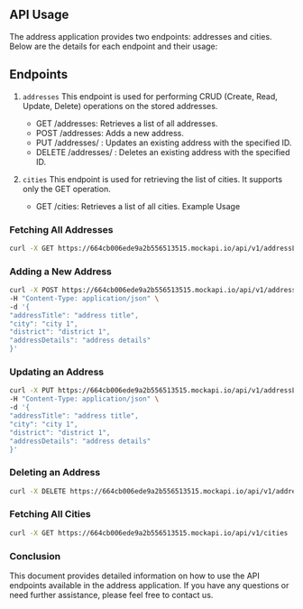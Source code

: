 ## API Usage

The address application provides two endpoints: addresses and cities. Below are the details for each endpoint and their
usage:

## Endpoints

1. `addresses`
   This endpoint is used for performing CRUD (Create, Read, Update, Delete) operations on the stored addresses.

    - GET /addresses: Retrieves a list of all addresses.
    - POST /addresses: Adds a new address.
    - PUT /addresses/ : Updates an existing address with the specified ID.
    - DELETE /addresses/ : Deletes an existing address with the specified ID.


2. `cities`
   This endpoint is used for retrieving the list of cities. It supports only the GET operation.

    - GET /cities: Retrieves a list of all cities.
      Example Usage

### Fetching All Addresses

```bash
curl -X GET https://664cb006ede9a2b556513515.mockapi.io/api/v1/addressList
```

### Adding a New Address

```bash
curl -X POST https://664cb006ede9a2b556513515.mockapi.io/api/v1/addressList \
-H "Content-Type: application/json" \
-d '{
"addressTitle": "address title",
"city": "city 1",
"district": "district 1",
"addressDetails": "address details" 
}'
```

### Updating an Address

```bash
curl -X PUT https://664cb006ede9a2b556513515.mockapi.io/api/v1/addressList/:addressId \
-H "Content-Type: application/json" \
-d '{
"addressTitle": "address title",
"city": "city 1",
"district": "district 1",
"addressDetails": "address details" 
}'
```

### Deleting an Address

```bash
curl -X DELETE https://664cb006ede9a2b556513515.mockapi.io/api/v1/addressList/:addressId
```

### Fetching All Cities

```bash
curl -X GET https://664cb006ede9a2b556513515.mockapi.io/api/v1/cities
```

### Conclusion

This document provides detailed information on how to use the API endpoints available in the address application.
If you
have any questions or need further assistance, please feel free to contact us.
